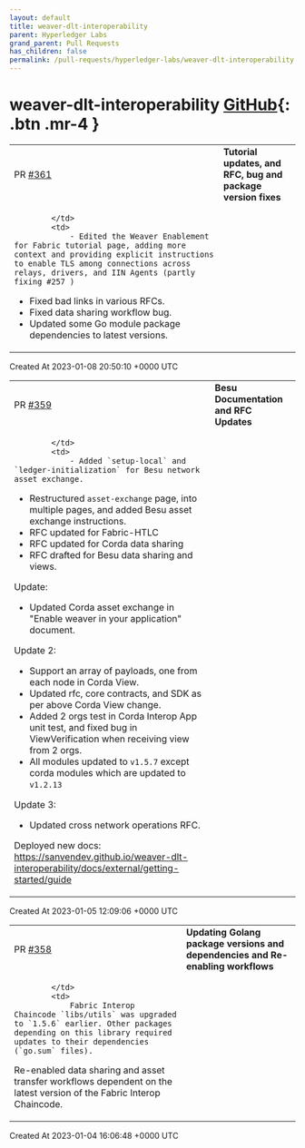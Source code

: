 ```yaml
---
layout: default
title: weaver-dlt-interoperability
parent: Hyperledger Labs
grand_parent: Pull Requests
has_children: false
permalink: /pull-requests/hyperledger-labs/weaver-dlt-interoperability
---
```


# weaver-dlt-interoperability <span class="fs-3 right-align">[GitHub](https://github.com/hyperledger-labs/weaver-dlt-interoperability){: .btn .mr-4 }</span>


<div>
    <table>
        <tr>
            <td>
                PR <a href="https://github.com/hyperledger-labs/weaver-dlt-interoperability/pull/361" class=".btn">#361</a>
            </td>
            <td>
                <b>
                    Tutorial updates, and RFC, bug and package version fixes
                </b>
            </td>
        </tr>
        <tr>
            <td>
                
            </td>
            <td>
                - Edited the Weaver Enablement for Fabric tutorial page, adding more context and providing explicit instructions to enable TLS among connections across relays, drivers, and IIN Agents (partly fixing #257 )
- Fixed bad links in various RFCs.
- Fixed data sharing workflow bug.
- Updated some Go module package dependencies to latest versions.
            </td>
        </tr>
    </table>
    <div class="right-align">
        Created At 2023-01-08 20:50:10 +0000 UTC
    </div>
</div>

<div>
    <table>
        <tr>
            <td>
                PR <a href="https://github.com/hyperledger-labs/weaver-dlt-interoperability/pull/359" class=".btn">#359</a>
            </td>
            <td>
                <b>
                    Besu Documentation and RFC Updates
                </b>
            </td>
        </tr>
        <tr>
            <td>
                
            </td>
            <td>
                - Added `setup-local` and `ledger-initialization` for Besu network asset exchange.
- Restructured `asset-exchange` page, into multiple pages, and added Besu asset exchange instructions.
- RFC updated for Fabric-HTLC
- RFC updated for Corda data sharing
- RFC drafted for Besu data sharing and views.

Update:
- Updated Corda asset exchange in "Enable weaver in your application" document.

Update 2:
- Support an array of payloads, one from each node in Corda View.
- Updated rfc, core contracts, and SDK as per above Corda View change.
- Added 2 orgs test in Corda Interop App unit test, and fixed bug in ViewVerification when receiving view from 2 orgs.
- All modules updated to `v1.5.7` except corda modules which are updated to `v1.2.13`

Update 3:
- Updated cross network operations RFC.

Deployed new docs: https://sanvendev.github.io/weaver-dlt-interoperability/docs/external/getting-started/guide
            </td>
        </tr>
    </table>
    <div class="right-align">
        Created At 2023-01-05 12:09:06 +0000 UTC
    </div>
</div>

<div>
    <table>
        <tr>
            <td>
                PR <a href="https://github.com/hyperledger-labs/weaver-dlt-interoperability/pull/358" class=".btn">#358</a>
            </td>
            <td>
                <b>
                    Updating Golang package versions and dependencies and Re-enabling workflows
                </b>
            </td>
        </tr>
        <tr>
            <td>
                
            </td>
            <td>
                Fabric Interop Chaincode `libs/utils` was upgraded to `1.5.6` earlier. Other packages depending on this library required updates to their dependencies (`go.sum` files).

Re-enabled data sharing and asset transfer workflows dependent on the latest version of the Fabric Interop Chaincode.
            </td>
        </tr>
    </table>
    <div class="right-align">
        Created At 2023-01-04 16:06:48 +0000 UTC
    </div>
</div>

